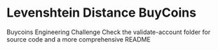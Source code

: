 # Levenshtein Distance BuyCoins
Buycoins Engineering Challenge
Check the validate-account folder for source code and a more comprehensive README
